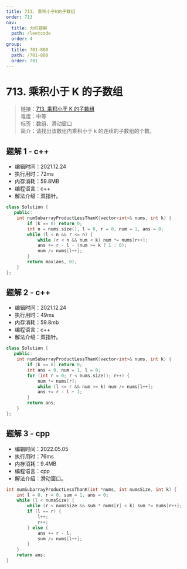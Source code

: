 ```yaml
---
title: 713. 乘积小于K的子数组
order: 713
nav:
  title: 力扣题解
  path: /leetcode
  order: 4
group:
  title: 701-800
  path: /701-800
  order: 701
---
```


# 713. 乘积小于 K 的子数组

> 链接：[713. 乘积小于 K 的子数组](https://leetcode-cn.com/problems/subarray-product-less-than-k/)  
> 难度：中等  
> 标签：数组、滑动窗口  
> 简介：请找出该数组内乘积小于 k 的连续的子数组的个数。

## 题解 1 - c++

- 编辑时间：2021.12.24
- 执行用时：72ms
- 内存消耗：59.8MB
- 编程语言：c++
- 解法介绍：双指针。

```cpp
class Solution {
   public:
    int numSubarrayProductLessThanK(vector<int>& nums, int k) {
        if (k == 0) return 0;
        int n = nums.size(), l = 0, r = 0, num = 1, ans = 0;
        while (l < n && r <= n) {
            while (r < n && num < k) num *= nums[r++];
            ans += r - l - (num >= k ? 1 : 0);
            num /= nums[l++];
        }
        return max(ans, 0);
    }
};
```

## 题解 2 - c++

- 编辑时间：2021.12.24
- 执行用时：49ms
- 内存消耗：59.8mb
- 编程语言：c++
- 解法介绍：双指针。

```cpp
class Solution {
   public:
    int numSubarrayProductLessThanK(vector<int>& nums, int k) {
        if (k == 0) return 0;
        int ans = 0, num = 1, l = 0;
        for (int r = 0; r < nums.size(); r++) {
            num *= nums[r];
            while (l <= r && num >= k) num /= nums[l++];
            ans += r - l + 1;
        }
        return ans;
    }
};
```
## 题解 3 - cpp
- 编辑时间：2022.05.05
- 执行用时：76ms
- 内存消耗：9.4MB
- 编程语言：cpp
- 解法介绍：滑动窗口。
```cpp
int numSubarrayProductLessThanK(int *nums, int numsSize, int k) {
    int l = 0, r = 0, sum = 1, ans = 0;
    while (l < numsSize) {
        while (r < numsSize && sum * nums[r] < k) sum *= nums[r++];
        if (l == r) {
            l++;
            r++;
        } else {
            ans += r - l;
            sum /= nums[l++];
        }
    }
    return ans;
}
```
